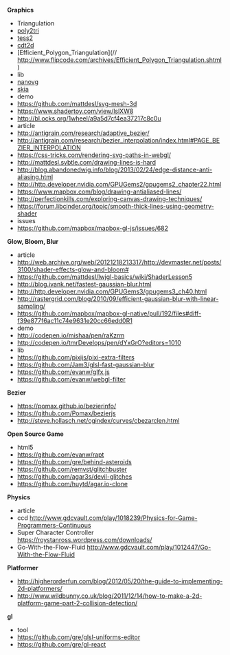 **Graphics**
 - Triangulation
  - [poly2tri](https://github.com/r3mi/poly2tri.js)
  - [tess2](https://github.com/memononen/tess2.js)
  - [cdt2d](https://github.com/mikolalysenko/cdt2d)
  - [Efficient_Polygon_Triangulation](// http://www.flipcode.com/archives/Efficient_Polygon_Triangulation.shtml)
 - lib
  - [nanovg](https://github.com/memononen/nanovg)
  - [skia](https://fiddle.skia.org)
 - demo
  - https://github.com/mattdesl/svg-mesh-3d
  - https://www.shadertoy.com/view/lslXW8
  - http://bl.ocks.org/1wheel/a9a5d7cf4ea37217c8c0u
 - article
  - http://antigrain.com/research/adaptive_bezier/
  - http://antigrain.com/research/bezier_interpolation/index.html#PAGE_BEZIER_INTERPOLATION
  - https://css-tricks.com/rendering-svg-paths-in-webgl/
  - http://mattdesl.svbtle.com/drawing-lines-is-hard
  - http://blog.abandonedwig.info/blog/2013/02/24/edge-distance-anti-aliasing.html
  - http://http.developer.nvidia.com/GPUGems2/gpugems2_chapter22.html
  - https://www.mapbox.com/blog/drawing-antialiased-lines/
  - http://perfectionkills.com/exploring-canvas-drawing-techniques/
  - https://forum.libcinder.org/topic/smooth-thick-lines-using-geometry-shader
 - issues
  - https://github.com/mapbox/mapbox-gl-js/issues/682 

**Glow, Bloom, Blur**
 - article
  - http://web.archive.org/web/20121218213317/http://devmaster.net/posts/3100/shader-effects-glow-and-bloom#
  - https://github.com/mattdesl/lwjgl-basics/wiki/ShaderLesson5
  - http://blog.ivank.net/fastest-gaussian-blur.html
  - http://http.developer.nvidia.com/GPUGems3/gpugems3_ch40.html
  - http://rastergrid.com/blog/2010/09/efficient-gaussian-blur-with-linear-sampling/
  - https://github.com/mapbox/mapbox-gl-native/pull/192/files#diff-f39e877f6ac11c74e9631e20cc66edd0R1
 - demo
  - http://codepen.io/mishaa/pen/raKzrm
  - http://codepen.io/tmrDevelops/pen/dYxGrO?editors=1010
 - lib
  - https://github.com/pixijs/pixi-extra-filters
  - https://github.com/Jam3/glsl-fast-gaussian-blur
  - https://github.com/evanw/glfx.js
  - https://github.com/evanw/webgl-filter

**Bezier**
 - https://pomax.github.io/bezierinfo/
 - https://github.com/Pomax/bezierjs
 - http://steve.hollasch.net/cgindex/curves/cbezarclen.html

**Open Source Game**
 - html5
  - https://github.com/evanw/rapt 
  - https://github.com/gre/behind-asteroids
  - https://github.com/remvst/glitchbuster
  - https://github.com/agar3s/devil-glitches
  - https://github.com/huytd/agar.io-clone

**Physics**
 - article
  - ccd http://www.gdcvault.com/play/1018239/Physics-for-Game-Programmers-Continuous
  - Super Character Controller https://roystanross.wordpress.com/downloads/
  - Go-With-the-Flow-Fluid http://www.gdcvault.com/play/1012447/Go-With-the-Flow-Fluid
  
**Platformer**  
  - http://higherorderfun.com/blog/2012/05/20/the-guide-to-implementing-2d-platformers/
  - http://www.wildbunny.co.uk/blog/2011/12/14/how-to-make-a-2d-platform-game-part-2-collision-detection/

**gl**
 - tool
  - https://github.com/gre/glsl-uniforms-editor
  - https://github.com/gre/gl-react
